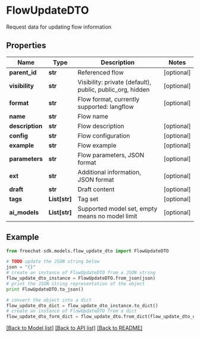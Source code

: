 # FlowUpdateDTO

Request data for updating flow information

## Properties
Name | Type | Description | Notes
------------ | ------------- | ------------- | -------------
**parent_id** | **str** | Referenced flow | [optional] 
**visibility** | **str** | Visibility: private (default), public, public_org, hidden | [optional] 
**format** | **str** | Flow format, currently supported: langflow | [optional] 
**name** | **str** | Flow name | 
**description** | **str** | Flow description | [optional] 
**config** | **str** | Flow configuration | [optional] 
**example** | **str** | Flow example | [optional] 
**parameters** | **str** | Flow parameters, JSON format | [optional] 
**ext** | **str** | Additional information, JSON format | [optional] 
**draft** | **str** | Draft content | [optional] 
**tags** | **List[str]** | Tag set | [optional] 
**ai_models** | **List[str]** | Supported model set, empty means no model limit | [optional] 

## Example

```python
from freechat-sdk.models.flow_update_dto import FlowUpdateDTO

# TODO update the JSON string below
json = "{}"
# create an instance of FlowUpdateDTO from a JSON string
flow_update_dto_instance = FlowUpdateDTO.from_json(json)
# print the JSON string representation of the object
print FlowUpdateDTO.to_json()

# convert the object into a dict
flow_update_dto_dict = flow_update_dto_instance.to_dict()
# create an instance of FlowUpdateDTO from a dict
flow_update_dto_form_dict = flow_update_dto.from_dict(flow_update_dto_dict)
```
[[Back to Model list]](../README.md#documentation-for-models) [[Back to API list]](../README.md#documentation-for-api-endpoints) [[Back to README]](../README.md)


